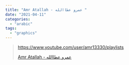 ```yaml
---
title: "Amr Atallah - عمرو عطاالله "
date: "2021-04-11"
categories:
  - "arabic"
tags:
  - "graphics"
---
```


> https://www.youtube.com/user/amr13330/playlists
>
> [Amr Atallah - عمرو عطاالله ](https://www.youtube.com/user/amr13330/playlists)
